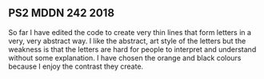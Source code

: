 ## PS2 MDDN 242 2018

So far I have edited the code to create very thin lines that form letters in a very, very abstract way. I like the abstract, art style of the letters but the weakness is that the letters are hard for people to interpret and understand without some explanation.
I have chosen the orange and black colours because I enjoy the contrast they create.